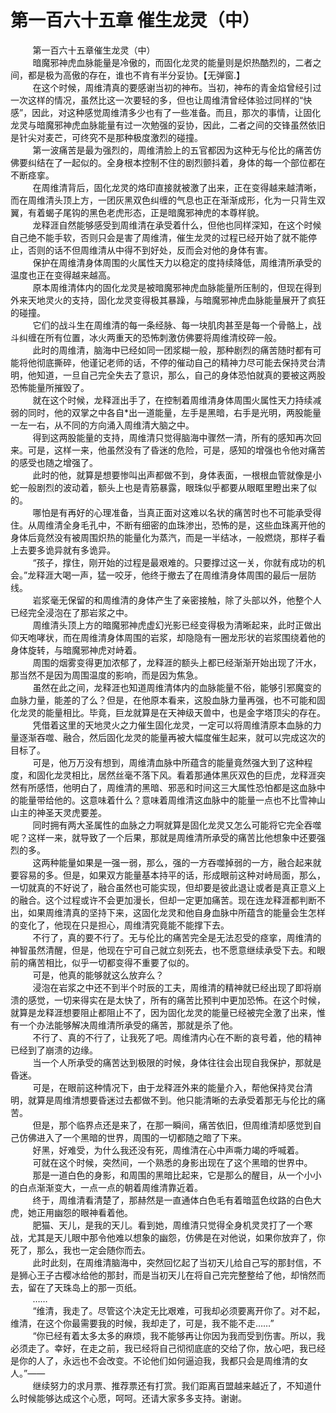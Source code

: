 <h1>第一百六十五章 催生龙灵（中）</h1>
<div id="content">&nbsp&nbsp&nbsp&nbsp&nbsp&nbsp&nbsp&nbsp
 第一百六十五章催生龙灵（中）
 <br/>&nbsp&nbsp&nbsp&nbsp&nbsp&nbsp&nbsp&nbsp
 暗魔邪神虎血脉能量是冷傲的，而固化龙灵的能量则是炽热酷烈的，二者之间，都是极为高傲的存在，谁也不肯有半分妥协。【无弹窗.】
 <br/>&nbsp&nbsp&nbsp&nbsp&nbsp&nbsp&nbsp&nbsp
 在这个时候，周维清真的要感谢当初的神布。当初，神布的青金焰曾经引过一次这样的情况，虽然比这一次要轻的多，但也让周维清曾经体验过同样的“快感”，因此，对这种感觉周维清多少也有了一些准备。而且，那次的事情，让固化龙灵与暗魔邪神虎血脉能量有过一次勉强的妥协，因此，二者之间的交锋虽然依旧是针尖对麦芒，可终究不是那种极度激烈的碰撞。
 <br/>&nbsp&nbsp&nbsp&nbsp&nbsp&nbsp&nbsp&nbsp
 第一波痛苦是最为强烈的，周维清脸上的五官都因为这种无与伦比的痛苦仿佛要纠结在了一起似的。全身根本控制不住的剧烈颤抖着，身体的每一个部位都在不断痉挛。
 <br/>&nbsp&nbsp&nbsp&nbsp&nbsp&nbsp&nbsp&nbsp
 在周维清背后，固化龙灵的烙印直接就被激了出来，正在变得越来越清晰，而在周维清头顶上方，一团灰黑双色纠缠的气息也正在渐渐成形，化为一只背生双翼，有着蝎子尾钩的黑色老虎形态，正是暗魔邪神虎的本尊样貌。
 <br/>&nbsp&nbsp&nbsp&nbsp&nbsp&nbsp&nbsp&nbsp
 龙释涯自然能够感受到周维清在承受着什么，但他也同样深知，在这个时候自己绝不能手软，否则只会是害了周维清，催生龙灵的过程已经开始了就不能停止，否则的话不但周维清从中得不到好处，反而会对他的身体有害。
 <br/>&nbsp&nbsp&nbsp&nbsp&nbsp&nbsp&nbsp&nbsp
 保护在周维清身体周围的火属性天力以稳定的度持续降低，周维清所承受的温度也正在变得越来越高。
 <br/>&nbsp&nbsp&nbsp&nbsp&nbsp&nbsp&nbsp&nbsp
 原本周维清体内的固化龙灵是被暗魔邪神虎血脉能量所压制的，但现在得到外来天地灵火的支持，固化龙灵变得极其暴躁，与暗魔邪神虎血脉能量展开了疯狂的碰撞。
 <br/>&nbsp&nbsp&nbsp&nbsp&nbsp&nbsp&nbsp&nbsp
 它们的战斗生在周维清的每一条经脉、每一块肌肉甚至是每一个骨骼上，战斗纠缠在所有位置，冰火两重天的恐怖刺激仿佛要将周维清绞碎一般。
 <br/>&nbsp&nbsp&nbsp&nbsp&nbsp&nbsp&nbsp&nbsp
 此时的周维清，脑海中已经如同一团浆糊一般，那种剧烈的痛苦随时都有可能将他彻底撕碎，他谨记老师的话，不停的催动自己的精神力尽可能去保持灵台清明，他知道，一旦自己完全失去了意识，那么，自己的身体恐怕就真的要被这两股恐怖能量所摧毁了。
 <br/>&nbsp&nbsp&nbsp&nbsp&nbsp&nbsp&nbsp&nbsp
 就在这个时候，龙释涯出手了，在控制着周维清身体周围火属性天力持续减弱的同时，他的双掌之中各自*出一道能量，左手是黑暗，右手是光明，两股能量一左一右，从不同的方向涌入周维清大脑之中。
 <br/>&nbsp&nbsp&nbsp&nbsp&nbsp&nbsp&nbsp&nbsp
 得到这两股能量的支持，周维清只觉得脑海中骤然一清，所有的感知再次回来。可是，这样一来，他虽然没有了昏迷的危险，可是，感知的增强也令他对痛苦的感受也随之增强了。
 <br/>&nbsp&nbsp&nbsp&nbsp&nbsp&nbsp&nbsp&nbsp
 此时的他，就算是想要惨叫出声都做不到，身体表面，一根根血管就像是小蛇一般剧烈的波动着，额头上也是青筋暴露，眼珠似乎都要从眼眶里瞪出来了似的。
 <br/>&nbsp&nbsp&nbsp&nbsp&nbsp&nbsp&nbsp&nbsp
 哪怕是有再好的心理准备，当真正面对这难以名状的痛苦时也不可能承受得住。从周维清全身毛孔中，不断有细密的血珠渗出，恐怖的是，这些血珠离开他的身体后竟然没有被周围炽热的能量化为蒸汽，而是一半结冰，一般燃烧，那样子看上去要多诡异就有多诡异。
 <br/>&nbsp&nbsp&nbsp&nbsp&nbsp&nbsp&nbsp&nbsp
 “孩子，撑住，刚开始的过程是最艰难的。只要撑过这一关，你就有成功的机会。”龙释涯大喝一声，猛一咬牙，他终于撤去了在周维清身体周围的最后一层防线。
 <br/>&nbsp&nbsp&nbsp&nbsp&nbsp&nbsp&nbsp&nbsp
 岩浆毫无保留的和周维清的身体产生了亲密接触，除了头部以外，他整个人已经完全浸泡在了那岩浆之中。
 <br/>&nbsp&nbsp&nbsp&nbsp&nbsp&nbsp&nbsp&nbsp
 周维清头顶上方的暗魔邪神虎虚幻光影已经变得极为清晰起来，此时正做出仰天咆哮状，而在周维清身体周围的岩浆，却隐隐有一圈龙形状的岩浆围绕着他的身体旋转，与暗魔邪神虎对峙着。
 <br/>&nbsp&nbsp&nbsp&nbsp&nbsp&nbsp&nbsp&nbsp
 周围的烟雾变得更加浓郁了，龙释涯的额头上都已经渐渐开始出现了汗水，那当然不是因为周围温度的影响，而是因为焦急。
 <br/>&nbsp&nbsp&nbsp&nbsp&nbsp&nbsp&nbsp&nbsp
 虽然在此之间，龙释涯也知道周维清体内的血脉能量不俗，能够引邪魔变的血脉力量，能差的了么？但是，在他原本看来，这股血脉力量再强，也不可能和固化龙灵的能量相比。毕竟，巨龙就算是在天神级天兽中，也是金字塔顶尖的存在。
 <br/>&nbsp&nbsp&nbsp&nbsp&nbsp&nbsp&nbsp&nbsp
 凭借着这里的天地灵火之力催生固化龙灵，一定可以将周维清原本血脉的力量逐渐吞噬、融合，然后固化龙灵的能量再被大幅度催生起来，就可以完成这次的目标了。
 <br/>&nbsp&nbsp&nbsp&nbsp&nbsp&nbsp&nbsp&nbsp
 可是，他万万没有想到，周维清血脉中所蕴含的能量竟然强大到了这种程度，和固化龙灵相比，居然丝毫不落下风。看着那通体黑灰双色的巨虎，龙释涯突然有所感悟，他明白了，周维清的黑暗、邪恶和时间这三大属性恐怕都是这血脉中的能量带给他的。这意味着什么？意味着周维清这血脉中的能量一点也不比雪神山山主的神圣天灵虎要差。
 <br/>&nbsp&nbsp&nbsp&nbsp&nbsp&nbsp&nbsp&nbsp
 同时拥有两大圣属性的血脉之力啊就算是固化龙灵又怎么可能将它完全吞噬呢？这样一来，就导致了一个后果，那就是周维清所承受的痛苦比他想象中还要强烈的多。
 <br/>&nbsp&nbsp&nbsp&nbsp&nbsp&nbsp&nbsp&nbsp
 这两种能量如果是一强一弱，那么，强的一方吞噬掉弱的一方，融合起来就要容易的多。但是，如果双方能量基本持平的话，形成眼前这种对峙局面，那么，一切就真的不好说了，融合虽然也可能实现，但却要是彼此退让或者是真正意义上的融合。这个过程或许不会更加漫长，但却一定更加痛苦。现在连龙释涯都判断不出，如果周维清真的坚持下来，这固化龙灵和他自身血脉中所蕴含的能量会生怎样的变化了，他现在只是担心，周维清究竟能不能撑下去。
 <br/>&nbsp&nbsp&nbsp&nbsp&nbsp&nbsp&nbsp&nbsp
 不行了，真的要不行了。无与伦比的痛苦完全是无法忍受的痉挛，周维清的神智虽然清醒，但是，他现在宁可自己就立刻死去，也不愿意继续承受下去。和眼前的痛苦相比，似乎一切都变得不重要了似的。
 <br/>&nbsp&nbsp&nbsp&nbsp&nbsp&nbsp&nbsp&nbsp
 可是，他真的能够就这么放弃么？
 <br/>&nbsp&nbsp&nbsp&nbsp&nbsp&nbsp&nbsp&nbsp
 浸泡在岩浆之中还不到半个时辰的工夫，周维清的精神就已经出现了即将崩溃的感觉，一切来得实在是太快了，所有的痛苦比预判中更加恐怖。在这个时候，就算是龙释涯想要阻止都阻止不了，因为固化龙灵的能量已经被完全激了出来，惟有一个办法能够解决周维清所承受的痛苦，那就是杀了他。
 <br/>&nbsp&nbsp&nbsp&nbsp&nbsp&nbsp&nbsp&nbsp
 不行了、真的不行了，让我死了吧。周维清内心在不断的哀号着，他的精神已经到了崩溃的边缘。
 <br/>&nbsp&nbsp&nbsp&nbsp&nbsp&nbsp&nbsp&nbsp
 当一个人所承受的痛苦达到极限的时候，身体往往会出现自我保护，那就是昏迷。
 <br/>&nbsp&nbsp&nbsp&nbsp&nbsp&nbsp&nbsp&nbsp
 可是，在眼前这种情况下，由于龙释涯外来的能量介入，帮他保持灵台清明，就算是周维清想要昏迷过去都做不到。他只能清晰的去承受着那无与伦比的痛苦。
 <br/>&nbsp&nbsp&nbsp&nbsp&nbsp&nbsp&nbsp&nbsp
 但是，那个临界点还是来了，在那一瞬间，痛苦依旧，但周维清却感觉到自己仿佛进入了一个黑暗的世界，周围的一切都随之暗了下来。
 <br/>&nbsp&nbsp&nbsp&nbsp&nbsp&nbsp&nbsp&nbsp
 好黑，好难受，为什么我还没有死，周维清在心中声嘶力竭的呼喊着。
 <br/>&nbsp&nbsp&nbsp&nbsp&nbsp&nbsp&nbsp&nbsp
 可就在这个时候，突然间，一个熟悉的身影出现在了这个黑暗的世界中。
 <br/>&nbsp&nbsp&nbsp&nbsp&nbsp&nbsp&nbsp&nbsp
 那是一道白色的身影，和周围的黑暗比起来，它是那么的醒目，从一个小小的白点渐渐变大，一点一点的朝着周维清靠近着。
 <br/>&nbsp&nbsp&nbsp&nbsp&nbsp&nbsp&nbsp&nbsp
 终于，周维清看清楚了，那赫然是一直通体白色毛有着暗蓝色纹路的白色大虎，她正用幽怨的眼神看着他。
 <br/>&nbsp&nbsp&nbsp&nbsp&nbsp&nbsp&nbsp&nbsp
 肥猫、天儿，是我的天儿。看到她，周维清只觉得全身机灵灵打了一个寒战，尤其是天儿眼中那令他难以想象的幽怨，仿佛是在对他说，如果你放弃了，你死了，那么，我也一定会随你而去。
 <br/>&nbsp&nbsp&nbsp&nbsp&nbsp&nbsp&nbsp&nbsp
 此时此刻，在周维清脑海中，突然回忆起了当初天儿给自己写的那封信，不是狮心王子古樱冰给他的那封，而是当初天儿在将自己完完整整给了他，却悄然而去，留在了天珠岛上的那一页纸。
 <br/>&nbsp&nbsp&nbsp&nbsp&nbsp&nbsp&nbsp&nbsp
 ……
 <br/>&nbsp&nbsp&nbsp&nbsp&nbsp&nbsp&nbsp&nbsp
 “维清，我走了。尽管这个决定无比艰难，可我却必须要离开你了。对不起，维清，在这个你最需要我的时候，我却走了，可是，我不能不走……”
 <br/>&nbsp&nbsp&nbsp&nbsp&nbsp&nbsp&nbsp&nbsp
 “你已经有着太多太多的麻烦，我不能够再让你因为我而受到伤害。所以，我必须走了。幸好，在走之前，我已经将自己彻彻底底的交给了你，放心吧，我已经是你的人了，永远也不会改变。不论他们如何逼迫我，我都只会是周维清的女人。”——
 <br/>&nbsp&nbsp&nbsp&nbsp&nbsp&nbsp&nbsp&nbsp
 继续努力的求月票、推荐票还有打赏。我们距离百盟越来越近了，不知道什么时候能够达成这个心愿，呵呵。还请大家多多支持。谢谢。
 <br/>&nbsp&nbsp&nbsp&nbsp&nbsp&nbsp&nbsp&nbsp
 <br/>&nbsp&nbsp&nbsp&nbsp&nbsp&nbsp&nbsp&nbsp
</div>
